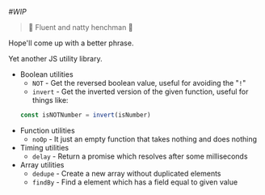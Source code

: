 *#WIP*

> 🍣 Fluent and natty henchman 🍣

Hope'll come up with a better phrase.

Yet another JS utility library.

- Boolean utilities
  - `NOT` - Get the reversed boolean value, useful for avoiding the "`!`"
  - `invert` - Get the inverted version of the given function, useful for things like:  
  ```js
  const isNOTNumber = invert(isNumber)
  ```
- Function utilities
  - `noOp` - It just an empty function that takes nothing and does nothing
- Timing utilities
  - `delay` - Return a promise which resolves after some milliseconds
- Array utilities
  - `dedupe` - Create a new array without duplicated elements
  - `findBy` - Find a element which has a field equal to given value